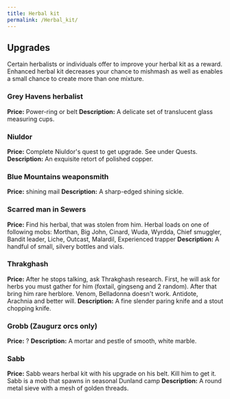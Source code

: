 ```yaml
---
title: Herbal kit
permalink: /Herbal_kit/
---
```


## Upgrades

Certain herbalists or individuals offer to improve your herbal kit as a
reward.
Enhanced herbal kit decreases your chance to mishmash as well as enables
a small chance to create more than one mixture.

<spoiler>

### Grey Havens herbalist

**Price:** Power-ring or belt
**Description:** A delicate set of translucent glass measuring cups.

### Niuldor

**Price:** Complete Niuldor's quest to get upgrade. See under Quests.
**Description:** An exquisite retort of polished copper.

### Blue Mountains weaponsmith

**Price:** shining mail
**Description:** A sharp-edged shining sickle.

### Scarred man in Sewers

**Price:** Find his herbal, that was stolen from him.
Herbal loads on one of following mobs: Morthan, Big John, Cinard, Wuda,
Wyrdda, Chief smuggler, Bandit leader, Liche, Outcast, Malardil,
Experienced trapper
**Description:** A handful of small, silvery bottles and vials.

### Thrakghash

**Price:** After he stops talking, ask Thrakghash research. First, he
will ask for herbs you must gather for him (foxtail, gingseng and 2
random).
After that bring him rare herblore. Venom, Belladonna doesn't work.
Antidote, Arachnia and better will.
**Description:** A fine slender paring knife and a stout chopping knife.

### Grobb (Zaugurz orcs only)

**Price:** ?
**Description:** A mortar and pestle of smooth, white marble.

### Sabb

**Price:** Sabb wears herbal kit with his upgrade on his belt. Kill him
to get it. Sabb is a mob that spawns in seasonal Dunland camp
**Description:** A round metal sieve with a mesh of golden threads.
</spoiler>